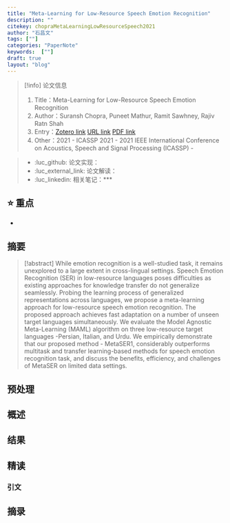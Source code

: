 ```yaml
---
title: "Meta-Learning for Low-Resource Speech Emotion Recognition"
description: ""
citekey: chopraMetaLearningLowResourceSpeech2021
author: "石昌文"
tags: [""]
categories: "PaperNote"
keywords:  [""]
draft: true
layout: "blog"
---
```


> [!info] 论文信息
>1. Title：Meta-Learning for Low-Resource Speech Emotion Recognition
>2. Author：Suransh Chopra, Puneet Mathur, Ramit Sawhney, Rajiv Ratn Shah
>3. Entry：[Zotero link](zotero://select/items/@chopraMetaLearningLowResourceSpeech2021) [URL link]() [PDF link](<file:///C\:\\Users\\19115\\OneDrive - stu.suda.edu.cn\\Zotero\\Chopra et al_2021_Meta-Learning for Low-Resource Speech Emotion Recognition.pdf>)
>4. Other：2021 - ICASSP 2021 - 2021 IEEE International Conference on Acoustics, Speech and Signal Processing (ICASSP)     -   

>- :luc_github: 论文实现：
>- :luc_external_link: 论文解读：
>- :luc_linkedin: 相关笔记：***


## ⭐ 重点

- 

## 摘要

> [!abstract] While emotion recognition is a well-studied task, it remains unexplored to a large extent in cross-lingual settings. Speech Emotion Recognition (SER) in low-resource languages poses difficulties as existing approaches for knowledge transfer do not generalize seamlessly. Probing the learning process of generalized representations across languages, we propose a meta-learning approach for low-resource speech emotion recognition. The proposed approach achieves fast adaptation on a number of unseen target languages simultaneously. We evaluate the Model Agnostic Meta-Learning (MAML) algorithm on three low-resource target languages -Persian, Italian, and Urdu. We empirically demonstrate that our proposed method - MetaSER1, considerably outperforms multitask and transfer learning-based methods for speech emotion recognition task, and discuss the benefits, efficiency, and challenges of MetaSER on limited data settings.

> 

## 预处理

## 概述

## 结果

## 精读

### 引文

## 摘录
